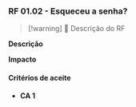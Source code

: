 ### RF 01.02 - Esqueceu a senha?

> [!warning] 🔬 Descrição do RF

__Descrição__

__Impacto__

#### Critérios de aceite

- __CA 1__